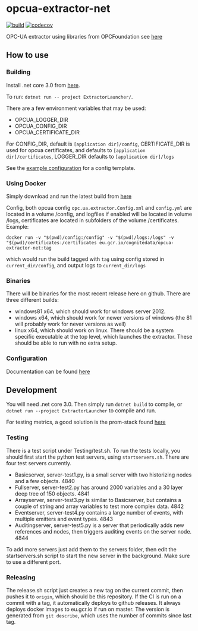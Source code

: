 # opcua-extractor-net
[![build](https://webhooks.dev.cognite.ai/build/buildStatus/icon?job=github-builds/opcua-extractor-net/master)](https://jenkins.cognite.ai/job/github-builds/job/opcua-extractor-net/job/master/)
[![codecov](https://codecov.io/gh/cognitedata/opcua-extractor-net/branch/master/graph/badge.svg?token=SS8CBL93bW)](https://codecov.io/gh/cognitedata/opcua-extractor-net)

OPC-UA extractor using libraries from OPCFoundation see [here](https://github.com/OPCFoundation/UA-.NETStandard)

## How to use

### Building
Install .net core 3.0 from [here](https://dotnet.microsoft.com/download).

To run:
`dotnet run -- project ExtractorLauncher/`.

There are a few environment variables that may be used:
 - OPCUA_LOGGER_DIR
 - OPCUA_CONFIG_DIR
 - OPCUA_CERTIFICATE_DIR

For CONFIG_DIR, default is `[application dir]/config`, CERTIFICATE_DIR is used for opcua certificates, and defaults to `[application dir]/certificates`,
LOGGER_DIR defaults to `[application dir]/logs`

See the [example configuration](config/config.example.yml) for a config template.

### Using Docker
Simply download and run the latest build from [here](https://console.cloud.google.com/gcr/images/cognitedata/EU/opcua-extractor-net?gcrImageListsize=30)

Config, both opcua config `opc.ua.extractor.Config.xml` and `config.yml` are located in a volume /config, and logfiles if enabled will be located in volume /logs, certificates are located in subfolders of the volume /certificates. Example:

`docker run -v "$(pwd)/config:/config" -v "$(pwd)/logs:/logs" -v "$(pwd)/certificates:/certificates eu.gcr.io/cognitedata/opcua-extractor-net:tag`

which would run the build tagged with `tag` using config stored in `current_dir/config`, and output logs to `current_dir/logs`

### Binaries
There will be binaries for the most recent release here on github. There are three different builds:
 - windows81 x64, which should work for windows server 2012.
 - windows x64, which should work for newer versions of windows (the 81 will probably work for never versions as well)
 - linux x64, which should work on linux.
There should be a system specific executable at the top level, which launches the extractor. These should be able to run with no extra setup.

### Configuration
Documentation can be found [here](https://cognitedata.atlassian.net/wiki/spaces/DSC/pages/1049264826/OPC+UA+Extractor)

## Development
You will need .net core 3.0. Then simply run `dotnet build` to compile,
or `dotnet run --project ExtractorLauncher` to compile and run.

For testing metrics, a good solution is the prom-stack found [here](https://github.com/evnsio/prom-stack)

### Testing
There is a test script under Testing/test.sh. To run the tests locally, you should first start the python test servers, using `startservers.sh`. There are four test servers currently.

 - Basicserver, server-test1.py, is a small server with two historizing nodes and a few objects. 4840
 - Fullserver, server-test2.py has around 2000 variables and a 30 layer deep tree of 150 objects. 4841
 - Arrayserver, server-test3.py is similar to Basicserver, but contains a couple of string and array variables to test more complex data. 4842
 - Eventserver, server-test4.py contains a large number of events, with multiple emitters and event types. 4843
 - Auditingserver, server-test5.py is a server that periodically adds new references and nodes, then triggers auditing events on the server node. 4844

To add more servers just add them to the servers folder, then edit the startservers.sh script to start the new server in the background. Make sure to use a different port.

### Releasing
The release.sh script just creates a new tag on the current commit, then pushes it to `origin`, which should be this repository. If the CI is run on a commit with a tag, it automatically
deploys to github releases. It always deploys docker images to eu.gcr.io if run on master. The version is generated from `git describe`, which uses the number of commits since last tag. 
 
